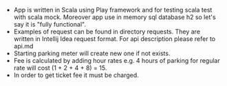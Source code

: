 - App is written in Scala using Play framework and for testing scala test with scala mock. 
Moreover app use in memory sql database h2 so let's say it is "fully functional".
- Examples of request can be found in directory requests. They are written in Intellij Idea request format.
For api description please refer to api.md
- Starting parking meter will create new one if not exists.
- Fee is calculated by adding hour rates e.g. 4 hours of parking for regular rate will cost (1 + 2 + 4 + 8) = 15.
- In order to get ticket fee it must be charged.